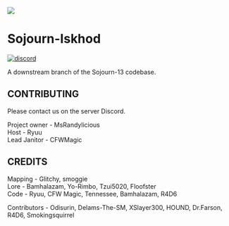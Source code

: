 ![](placeholder)
# Sojourn-Iskhod
[![discord](https://discordapp.com/api/guilds/255035529085583360/widget.png)](https://discord.gg/e9dGKqJQTz)


A downstream branch of the Sojourn-13 codebase.

## CONTRIBUTING

Please contact us on the server Discord. 

Project owner - MsRandylicious<br/>
Host - Ryuu<br/>
Lead Janitor - CFWMagic

## CREDITS

Mapping - Glitchy, smoggie<br/>
Lore - Bamhalazam, Yo-Rimbo, Tzui5020, Floofster<br/>
Code - Ryuu, CFW Magic, Tennessee, Bamhalazam, R4D6<br/>

Contributors - Odisurin, Delams-The-SM, XSlayer300, HOUND, Dr.Farson, R4D6, Smokingsquirrel<br/>

